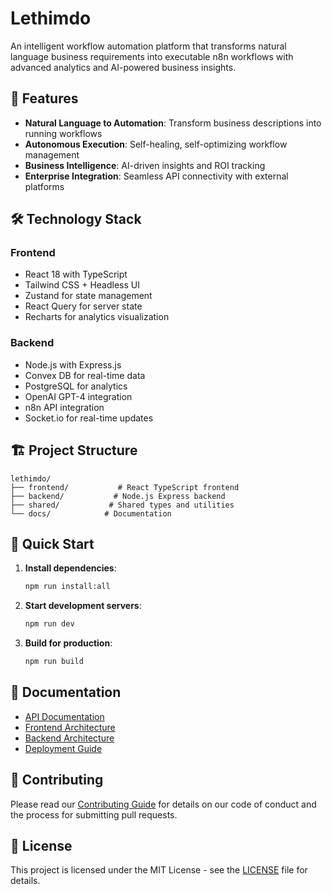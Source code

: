 # Lethimdo

An intelligent workflow automation platform that transforms natural language business requirements into executable n8n workflows with advanced analytics and AI-powered business insights.

## 🚀 Features

- **Natural Language to Automation**: Transform business descriptions into running workflows
- **Autonomous Execution**: Self-healing, self-optimizing workflow management
- **Business Intelligence**: AI-driven insights and ROI tracking
- **Enterprise Integration**: Seamless API connectivity with external platforms

## 🛠 Technology Stack

### Frontend
- React 18 with TypeScript
- Tailwind CSS + Headless UI
- Zustand for state management
- React Query for server state
- Recharts for analytics visualization

### Backend
- Node.js with Express.js
- Convex DB for real-time data
- PostgreSQL for analytics
- OpenAI GPT-4 integration
- n8n API integration
- Socket.io for real-time updates

## 🏗 Project Structure

```
lethimdo/
├── frontend/           # React TypeScript frontend
├── backend/           # Node.js Express backend
├── shared/           # Shared types and utilities
└── docs/            # Documentation
```

## 🚀 Quick Start

1. **Install dependencies**:
   ```bash
   npm run install:all
   ```

2. **Start development servers**:
   ```bash
   npm run dev
   ```

3. **Build for production**:
   ```bash
   npm run build
   ```

## 📖 Documentation

- [API Documentation](./docs/api.md)
- [Frontend Architecture](./docs/frontend.md)
- [Backend Architecture](./docs/backend.md)
- [Deployment Guide](./docs/deployment.md)

## 🤝 Contributing

Please read our [Contributing Guide](./CONTRIBUTING.md) for details on our code of conduct and the process for submitting pull requests.

## 📄 License

This project is licensed under the MIT License - see the [LICENSE](./LICENSE) file for details.
